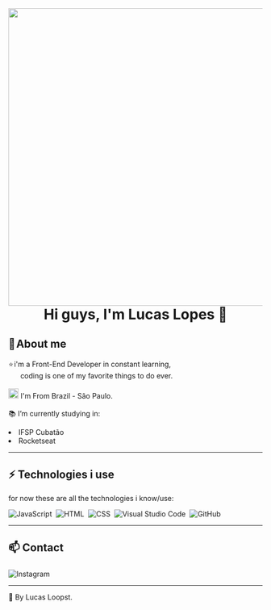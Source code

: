 <img align="right" height="590em" src="https://gist.github.com/LucasLoopsT/5a0c8fbe3bfdc768476eeeaf08ab96a3.js"/>
<h1 align="center"> Hi guys, I'm Lucas Lopes 👋
<br>

## 💬 About me

⭐ i'm a Front-End Developer in constant learning, <br> 	&nbsp; 	&nbsp; 	&nbsp; coding is one of my favorite things to do ever. 
<br>
<br>
<img height="20" src="https://user-images.githubusercontent.com/128094146/234800754-a90b8b9a-e3e8-43c2-9a63-9ebc54621915.png"> I'm From Brazil - São Paulo.
<br>
<br>
📚 I’m currently studying in:

<li title="Federal Institute of Education, Science and Technology of São Paulo - College">IFSP Cubatão</li>  
<li title="Technology and study platform from Brazil">Rocketseat</li>  



---

## ⚡ Technologies i use

for now these are all the technologies i know/use:

![JavaScript](https://img.shields.io/badge/-JavaScript-05122A?style=flat&logo=javascript)&nbsp;
![HTML](https://img.shields.io/badge/-HTML-05122A?style=flat&logo=HTML5)&nbsp;
![CSS](https://img.shields.io/badge/-CSS-05122A?style=flat&logo=CSS3&logoColor=1572B6)&nbsp;
![Visual Studio Code](https://img.shields.io/badge/-VS%20Code-05122A?style=flat&logo=visual-studio-code&logoColor=007ACC)&nbsp;
![GitHub](https://img.shields.io/badge/-GitHub-05122A?style=flat&logo=github)&nbsp;


---

## 📫 Contact

![Instagram](https://img.shields.io/badge/-Instagram-a6053b?style=flat&logo=instagram&logoColor=ff4082)&nbsp;
<img height="20" scr="">
<img height="20" scr="">

---

🌌 By Lucas Loopst.
